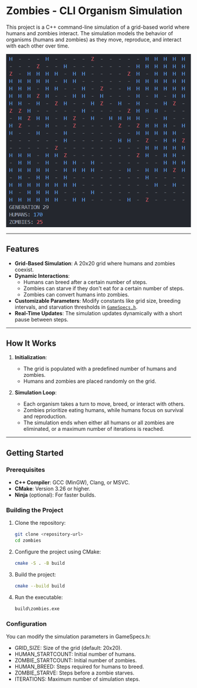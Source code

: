# Zombies - CLI Organism Simulation

This project is a C++ command-line simulation of a grid-based world where humans and zombies interact. The simulation models the behavior of organisms (humans and zombies) as they move, reproduce, and interact with each other over time.

![Simulation Screenshot](image.png)

---

## Features
- **Grid-Based Simulation**: A 20x20 grid where humans and zombies coexist.
- **Dynamic Interactions**:
  - Humans can breed after a certain number of steps.
  - Zombies can starve if they don't eat for a certain number of steps.
  - Zombies can convert humans into zombies.
- **Customizable Parameters**: Modify constants like grid size, breeding intervals, and starvation thresholds in [`GameSpecs.h`](inc/GameSpecs.h).
- **Real-Time Updates**: The simulation updates dynamically with a short pause between steps.

---

## How It Works
1. **Initialization**:
   - The grid is populated with a predefined number of humans and zombies.
   - Humans and zombies are placed randomly on the grid.

2. **Simulation Loop**:
   - Each organism takes a turn to move, breed, or interact with others.
   - Zombies prioritize eating humans, while humans focus on survival and reproduction.
   - The simulation ends when either all humans or all zombies are eliminated, or a maximum number of iterations is reached.

---

## Getting Started

### Prerequisites
- **C++ Compiler**: GCC (MinGW), Clang, or MSVC.
- **CMake**: Version 3.26 or higher.
- **Ninja** (optional): For faster builds.

### Building the Project
1. Clone the repository:

    ```bash
    git clone <repository-url>
    cd zombies
    ```
2. Configure the project using CMake:

    ```bash
    cmake -S . -B build
    ```
3. Build the project:

    ```bash
    cmake --build build
    ```
4. Run the executable:

    ```bash
    build\zombies.exe
    ```
### Configuration
You can modify the simulation parameters in GameSpecs.h:

- GRID_SIZE: Size of the grid (default: 20x20).
- HUMAN_STARTCOUNT: Initial number of humans.
- ZOMBIE_STARTCOUNT: Initial number of zombies.
- HUMAN_BREED: Steps required for humans to breed.
- ZOMBIE_STARVE: Steps before a zombie starves.
- ITERATIONS: Maximum number of simulation steps.